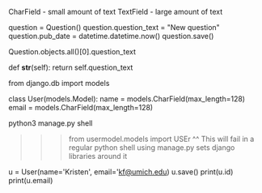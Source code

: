 CharField - small amount of text
TextField - large amount of text

<!-- This is how you add to a model -->
<!-- You must fill out each attribute before saving, Question has question_text and pub_date, fill both those out and you can add -->
question = Question()
question.question_text = "New question"
question.pub_date = datetime.datetime.now()
question.save()

<!-- gets specific data -->
Question.objects.all()[0].question_text

<!-- This returns actual text instead of object -->
def __str__(self):
    return self.question_text



from django.db import models

<!-- Defining model -->
class User(models.Model):
    <!-- Attributes below -->
    name = models.CharField(max_length=128)
    email = models.CharField(max_length=128)

python3 manage.py shell 
>>> from usermodel.models import USEr
^^ This will fail in a regular python shell
using manage.py sets django libraries around it

<!-- CONSTRUCTOR CALL -->
u = User(name='Kristen', email='kf@umich.edu)
u.save()
print(u.id)
print(u.email)
